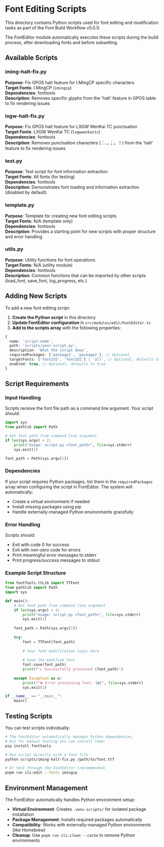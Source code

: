 # Font Editing Scripts

This directory contains Python scripts used for font editing and modification tasks as part of the Font Build Workflow v5.0.0.

The FontEditor module automatically executes these scripts during the build process, after downloading fonts and before subsetting.

## Available Scripts

### iming-halt-fix.py
**Purpose**: Fix GPOS halt feature for I.MingCP specific characters  
**Target Fonts**: I.MingCP (`imingcp`)  
**Dependencies**: fonttools  
**Description**: Removes specific glyphs from the 'halt' feature in GPOS table to fix rendering issues

### lxgw-halt-fix.py
**Purpose**: Fix GPOS halt feature for LXGW WenKai TC punctuation  
**Target Fonts**: LXGW WenKai TC (`lxgwwenkaitc`)  
**Dependencies**: fonttools  
**Description**: Removes punctuation characters (：、，；。！) from the 'halt' feature to fix rendering issues

### test.py
**Purpose**: Test script for font information extraction  
**Target Fonts**: All fonts (for testing)  
**Dependencies**: fonttools  
**Description**: Demonstrates font loading and information extraction (disabled by default)

### template.py
**Purpose**: Template for creating new font editing scripts  
**Target Fonts**: N/A (template only)  
**Dependencies**: fonttools  
**Description**: Provides a starting point for new scripts with proper structure and error handling

### utils.py
**Purpose**: Utility functions for font operations  
**Target Fonts**: N/A (utility module)  
**Dependencies**: fonttools  
**Description**: Common functions that can be imported by other scripts (load_font, save_font, log_progress, etc.)

## Adding New Scripts

To add a new font editing script:

1. **Create the Python script** in this directory
2. **Update FontEditor configuration** in `src/modules/edit/FontEditor.ts`
3. **Add to the scripts array** with the following properties:

```typescript
{
  name: 'script-name',
  path: 'scripts/your-script.py',
  description: 'What the script does',
  requiredPackages: ['package1', 'package2'], // Optional
  targetFonts: ['fontId1', 'fontId2'] | 'all', // Optional, defaults to 'all'
  enabled: true, // Optional, defaults to true
}
```

## Script Requirements

### Input Handling
Scripts receive the font file path as a command line argument. Your script should:

```python
import sys
from pathlib import Path

# Get font path from command line argument
if len(sys.argv) < 2:
    print("Usage: script.py <font_path>", file=sys.stderr)
    sys.exit(1)

font_path = Path(sys.argv[1])
```

### Dependencies
If your script requires Python packages, list them in the `requiredPackages` array when configuring the script in FontEditor. The system will automatically:
- Create a virtual environment if needed
- Install missing packages using pip
- Handle externally-managed Python environments gracefully

### Error Handling
Scripts should:
- Exit with code 0 for success
- Exit with non-zero code for errors
- Print meaningful error messages to stderr
- Print progress/success messages to stdout

### Example Script Structure

```python
from fontTools.ttLib import TTFont
from pathlib import Path
import sys

def main():
    # Get font path from command line argument
    if len(sys.argv) < 2:
        print("Usage: script.py <font_path>", file=sys.stderr)
        sys.exit(1)
    
    font_path = Path(sys.argv[1])
    
    try:
        font = TTFont(font_path)
        
        # Your font modification logic here
        
        # Save the modified font
        font.save(font_path)
        print(f"✔ Successfully processed {font_path}")
        
    except Exception as e:
        print(f"❌ Error processing font: {e}", file=sys.stderr)
        sys.exit(1)

if __name__ == "__main__":
    main()
```

## Testing Scripts

You can test scripts individually:

```bash
# The FontEditor automatically manages Python dependencies,
# but for manual testing you can install them:
pip install fonttools

# Run script directly with a font file
python scripts/iming-halt-fix.py /path/to/font.ttf

# Or test through the FontEditor (recommended)
pnpm run cli:edit --fonts imingcp
```

## Environment Management

The FontEditor automatically handles Python environment setup:

- **Virtual Environment**: Creates `.venv-scripts/` for isolated package installation
- **Package Management**: Installs required packages automatically
- **Compatibility**: Works with externally-managed Python environments (like Homebrew)
- **Cleanup**: Use `pnpm run cli:clean --cache` to remove Python environments
